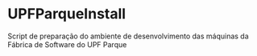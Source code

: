 # UPFParqueInstall
Script de preparação do ambiente de desenvolvimento das máquinas da Fábrica de Software do UPF Parque
